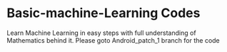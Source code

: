 # Basic-machine-Learning Codes
Learn Machine Learning in easy steps with full understanding of Mathematics behind it.
Please goto Android_patch_1 branch for the code
